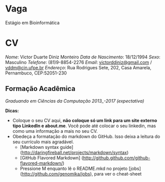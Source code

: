 Vaga
====

Estágio em Bioinformática


CV
==

*Nome*: Victor Duarte Diniz Monteiro
*Data de Nascimento*: 18/12/1994
*Sexo*: Masculino
*Telefone*: (81)9-8854-2276
*Email*: victorddiniz@gmail.com / vddm@cin.ufpe.br
*Endereço*: Rua Rodrigues Sete, 202, Casa Amarela, Pernambuco, CEP:52051-230

Formação Acadêmica
------------------

*Graduando em Ciências da Computação*						*2013_-2017 (expectativa)*


__Dicas:__
* Coloque o seu CV aqui, __não coloque só um link para um site externo tipo LinkedIn e about.me__. Você pode até colocar o seu linkedin, mas como uma informação a mais no seu CV.
* Obedeça a formatação do markdown do GitHub. Isso deixa a leitura do seu currículo mais agradável.
	* [Markdown syntax guide] (http://daringfireball.net/projects/markdown/syntax)
	* [GitHub Flavored Markdown] (http://github.github.com/github-flavored-markdown/)
	* Pressione M enquanto lê o README.mkd no projeto [jobs] (http://github.com/genomika/jobs), para ver o cheat-sheet
